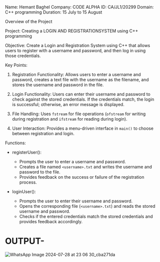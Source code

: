 Name: Hemant Baghel
Company: CODE ALPHA
ID: CA/JL1/20299
Domain: C++ programming 
Duration: 15 July to 15 August
 


Overview of the Project

Project: Creating a LOGIN AND REGISTRATIONSYSTEM using C++ programming

Objective:
Create a Login and Registration System using C++ that allows users to register with a username and password, and then log in using those credentials.

 Key Points:
1. Registration Functionality: Allows users to enter a username and password, creates a text file with the username as the filename, and stores the username and password in the file.
   
2. Login Functionality: Users can enter their username and password to check against the stored credentials. If the credentials match, the login is successful; otherwise, an error message is displayed.

3. File Handling: Uses `fstream` for file operations (`ofstream` for writing during registration and `ifstream` for reading during login).

4. User Interaction: Provides a menu-driven interface in `main()` to choose between registration and login.

Functions:
- registerUser():
  - Prompts the user to enter a username and password.
  - Creates a file named `<username>.txt` and writes the username and password to the file.
  - Provides feedback on the success or failure of the registration process.

- loginUser():
  - Prompts the user to enter their username and password.
  - Opens the corresponding file (`<username>.txt`) and reads the stored username and password.
  - Checks if the entered credentials match the stored credentials and provides feedback accordingly.

# OUTPUT-
![WhatsApp Image 2024-07-28 at 23 06 30_cba271da](https://github.com/user-attachments/assets/549c285c-3f72-4084-a9bc-fd939bcc20ec)

